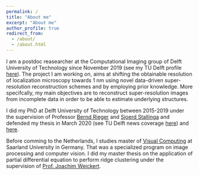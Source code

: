 ```yaml
---
permalink: /
title: "About me"
excerpt: "About me"
author_profile: true
redirect_from: 
  - /about/
  - /about.html
---
```


I am a postdoc reasearcher at the Computational Imaging group of Delft University of Technology since November 2019 (see my TU Delft profile [here](https://research.tudelft.nl/en/persons/h-heydarian)). The project I am working on, aims at shifting the obtainable resolution of localization microscopy towards 1 nm using novel data-driven super-resolution reconstruction schemes and by employing prior knowledge. More specifcally, my main objectives are to reconstruct super-resolution images from incomplete data in order to be able to estimate underlying structures.

I did my PhD at Delft University of Technology between 2015-2019 under the supervision of Professor [Bernd Rieger](http://homepage.tudelft.nl/z63s8/) and [Sjoerd Stallinga](https://homepage.tudelft.nl/99s1c/) and defended my thesis in March 2020 (see TU Delft news coverage [here](https://www.tudelft.nl/en/2020/tnw/hamidreza-heydarian-successfully-defended-his-phd-thesis)) and [here](https://twitter.com/tudelft/status/1239953066968911874). 

Before comming to the Netherlands, I studies master of [Visual Computing](http://www.master-visual-computing.de/) at Saarland University in Germany. That was a specialized program on image processing and computer vision. I did my master thesis on the application of partial differential equation to perform ridge clustering under the supervision of [Prof. Joachim Weickert](https://www.mia.uni-saarland.de/weickert/index.shtml).
